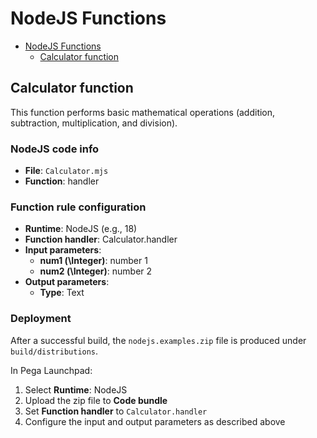 # NodeJS Functions

<!-- TOC -->
* [NodeJS Functions](#nodejs-functions)
  * [Calculator function](#calculator-function)
<!-- TOC -->

## Calculator function

This function performs basic mathematical operations \(addition, subtraction, multiplication, and division\).

### NodeJS code info

- **File**: `Calculator.mjs`
- **Function**: handler

### Function rule configuration

- **Runtime**: NodeJS (e.g., 18)
- **Function handler**: Calculator.handler
- **Input parameters**:
  - **num1 \(\Integer\)**: number 1
  - **num2 \(\Integer\)**: number 2
- **Output parameters**:
  - **Type**: Text

### Deployment

After a successful build, the `nodejs.examples.zip` file is produced under `build/distributions`.  

In Pega Launchpad:

1. Select **Runtime**: NodeJS  
2. Upload the zip file to **Code bundle**  
3. Set **Function handler** to `Calculator.handler`  
4. Configure the input and output parameters as described above